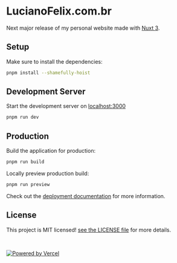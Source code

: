 # LucianoFelix.com.br

Next major release of my personal website made with [Nuxt 3](https://nuxt.com).

## Setup

Make sure to install the dependencies:

```bash
pnpm install --shamefully-hoist
```

## Development Server

Start the development server on [localhost:3000](http://localhost:3000)

```bash
pnpm run dev
```

## Production

Build the application for production:

```bash
pnpm run build
```

Locally preview production build:

```bash
pnpm run preview
```

Check out the [deployment documentation](https://nuxt.com/docs/getting-started/deployment) for more information.

## License

This project is MIT licensed! [see the LICENSE file](LICENSE) for more details.

<br />

[![Powered by Vercel](https://www.datocms-assets.com/31049/1618983297-powered-by-vercel.svg)](https://vercel.com/?utm_source=felixluciano&utm_campaign=oss)
